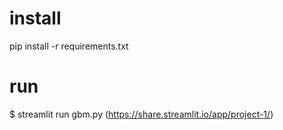 # install
pip install -r requirements.txt
# run
$ streamlit run gbm.py
(https://share.streamlit.io/app/project-1/)
